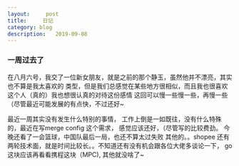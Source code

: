 ```yaml
---
layout:     post
title:     日记
category: blog
description:   2019-09-08
---
```



### 一周过去了

在八月六号，我交了一位新女朋友，就是之前的那个静玉，虽然他并不漂亮，其实也不算是我太喜欢的
类型，但是我们总感觉在某些地方很相似，而且我也很喜欢这个人（真的）我也想很认真的对待这份感情
这回可以慢一些慢一些，再慢一些（尽管最近可能发展的有点快，不过还好~

最近一周其实没有发生什么特别的事情， 工作上倒是一如既往，没有什么特殊的，最近在写merge config
这个需求， 感觉应该还好，（尽管写的比较费劲。 今晚还看了一会篮球，中国队最后一局，也还不算太过失败
其他的。。shopee 还有两轮技术面，就是时间比较长。。不知道还有没有机会跟各位大佬多谈论一下，
go这块应该再看看携程这块（MPC), 其他就没啥了~


